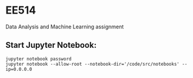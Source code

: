 # EE514
Data Analysis and Machine Learning assignment

## Start Jupyter Notebook:
```
jupyter notebook password
jupyter notebook --allow-root --notebook-dir='/code/src/notebooks' --ip=0.0.0.0
```